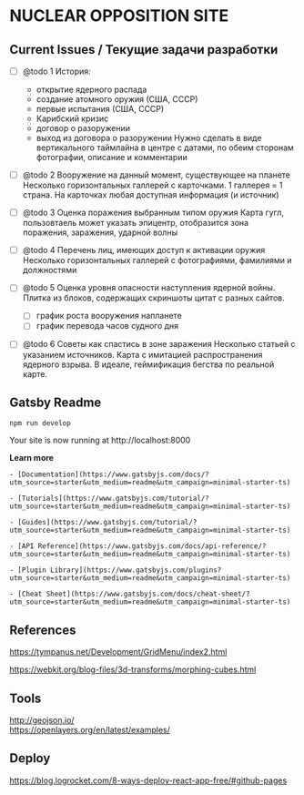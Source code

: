 # NUCLEAR OPPOSITION SITE

## Current Issues / Текущие задачи разработки

- [ ] @todo 1
  История:
    - открытие ядерного распада
    - создание атомного оружия (США, СССР)
    - первые испытания (США, СССР)
    - Карибский кризис
    - договор о разоружении
    - выход из договора о разоружении 
  Нужно сделать в виде вертикального таймлайна в центре с датами, по обеим сторонам фотографии, описание и комментарии
- [ ] @todo 2
  Вооружение на данный момент, существующее на планете
  Несколько горизонтальных галлерей с карточками. 1 галлерея = 1 страна. На карточках любая доступная информация (и источник)
- [ ] @todo 3
  Оценка поражения выбранным типом оружия
  Карта гугл, пользовтаель может указать эпицентр, отобразится зона поражения, заражения, ударной волны
- [ ] @todo 4
  Перечень лиц, имеющих доступ к активации оружия
  Несколько горизонтальных галлерей с фотографиями, фамилиями и должностями
- [ ] @todo 5
  Оценка уровня опасности наступления ядерной войны.
  Плитка из блоков, содержащих скриншоты цитат с разных сайтов.
  - [ ] график роста вооружения напланете
  - [ ] график перевода часов судного дня
- [ ] @todo 6
  Советы как спастись в зоне заражения Несколько статьей с указанием источников.
  Карта с имитацией распространения ядерного взрыва. В идеале, геймификация бегства по реальной карте.


## Gatsby Readme

```shell
npm run develop
```

Your site is now running at http://localhost:8000

**Learn more**

    - [Documentation](https://www.gatsbyjs.com/docs/?utm_source=starter&utm_medium=readme&utm_campaign=minimal-starter-ts)

    - [Tutorials](https://www.gatsbyjs.com/tutorial/?utm_source=starter&utm_medium=readme&utm_campaign=minimal-starter-ts)

    - [Guides](https://www.gatsbyjs.com/tutorial/?utm_source=starter&utm_medium=readme&utm_campaign=minimal-starter-ts)

    - [API Reference](https://www.gatsbyjs.com/docs/api-reference/?utm_source=starter&utm_medium=readme&utm_campaign=minimal-starter-ts)

    - [Plugin Library](https://www.gatsbyjs.com/plugins?utm_source=starter&utm_medium=readme&utm_campaign=minimal-starter-ts)

    - [Cheat Sheet](https://www.gatsbyjs.com/docs/cheat-sheet/?utm_source=starter&utm_medium=readme&utm_campaign=minimal-starter-ts)


## References 

https://tympanus.net/Development/GridMenu/index2.html

https://webkit.org/blog-files/3d-transforms/morphing-cubes.html

## Tools

http://geojson.io/  
https://openlayers.org/en/latest/examples/

## Deploy 

https://blog.logrocket.com/8-ways-deploy-react-app-free/#github-pages

